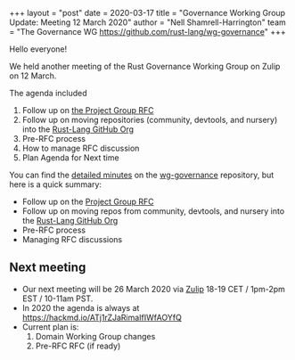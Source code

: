 +++
layout = "post"
date = 2020-03-17
title = "Governance Working Group Update: Meeting 12 March 2020"
author = "Nell Shamrell-Harrington"
team = "The Governance WG <https://github.com/rust-lang/wg-governance>"
+++

Hello everyone! 

We held another meeting of the Rust Governance Working Group on Zulip on 12 March.

The agenda included
1. Follow up on [the Project Group RFC](https://github.com/rust-lang/rfcs/pull/2856)
2. Follow up on moving repositories (community, devtools, and nursery) into the [Rust-Lang GitHub Org](https://github.com/rust-lang/)
3. Pre-RFC process
4. How to manage RFC discussion
5. Plan Agenda for Next time

You can find the [detailed minutes](https://github.com/rust-lang/wg-governance/blob/master/minutes/2020.03.12.md) on the [wg-governance](https://github.com/rust-lang/wg-governance) repository, but here is a quick summary: 
* Follow up on the [Project Group RFC](https://github.com/rust-lang/rfcs/pull/2856)
* Follow up on moving repos from community, devtools, and nursery into the [Rust-Lang GitHub Org](https://github.com/rust-lang)
* Pre-RFC process
* Managing RFC discussions

## Next meeting
* Our next meeting will be 26 March 2020 via [Zulip](https://rust-lang.zulipchat.com/#narrow/stream/223182-wg-governance) 18-19 CET / 1pm-2pm EST / 10-11am PST.
* In 2020 the agenda is always at https://hackmd.io/ATj1rZJaRimaIfIWfAOYfQ
* Current plan is:
    1. Domain Working Group changes
    2. Pre-RFC RFC (if ready)

[wg-governance]: https://github.com/rust-lang/wg-governance/
[detailed minutes]: https://github.com/rust-lang/wg-governance/blob/master/minutes/2020.03.12.md
[Zulip thread]: https://rust-lang.zulipchat.com/#narrow/stream/223182-wg-governance/topic/meeting.202020-03-12

